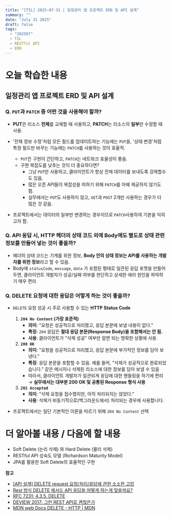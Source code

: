 ```yaml
---
title: "[TIL] 2025-07-31 | 일정관리 앱 프로젝트 ERD 및 API 설계"
summary: ""
date: "July 31 2025"
draft: false
tags:
  - "202507"
  - TIL
  - RESTful API
  - ERD
---
```


# 오늘 학습한 내용

## 일정관리 앱 프로젝트 ERD 및 API 설계

### **Q. `PUT`과 `PATCH` 중 어떤 것을 사용해야 할까?**

- **PUT**은 리소스 **전체**를 교체할 때 사용하고, **PATCH**는 리소스의 **일부**만 수정할 때 사용.
- '전체 정보 수정'처럼 모든 필드를 업데이트하는 기능에는 `PUT`을, '상태 변경'처럼 특정 필드만 바꾸는 기능에는 `PATCH`를 사용하는 것이 효율적.
    - `PUT`은 구현이 간단하고, `PATCH`는 네트워크 효율성이 좋음.
    - 구현 복잡도를 낮추는 것이 더 중요하다면?
        - 그냥 `PUT`만 사용하고, 클라이언트가 항상 전체 데이터를 보내도록 강제할수도 있음.
        - 많은 오픈 API들이 복잡성을 피하기 위해 `PATCH`를 아예 제공하지 않기도 함.
        - 실무에서는 `PUT`도 사용하지 않고,  `GET`과 `POST` 2개만 사용하는 경우가 더 많은 것 같음.

- 프로젝트에서는 데이터의 일부만 변경하는 경우이므로 `PATCH`사용하여 기본을 익히고자 함.

### **Q. API 응답 시, HTTP 헤더의 상태 코드 외에 Body에도 별도로 상태 관련 정보를 만들어 넣는 것이 좋을까?**

- 헤더의 상태 코드는 기계를 위한 정보, **Body 안의 상태 정보는 API를 사용하는 개발자를 위한 정보**라고 할 수 있음.
- Body에 `statusCode`, `message`, `data` 가 포함된 형태로 일관된 응답 포맷을 만들어두면, 클라이언트 개발자가 성공/실패 여부를 판단하고 상세한 에러 원인을 파악하기 매우 편리

### Q. DELETE 요청에 대한 응답은 어떻게 하는 것이 좋을까?

- `DELETE` 요청 성공 시 주로 사용할 수 있는 **HTTP Status Code**
    1. **`204 No Content` (가장 표준적)**
        - **의미**: "요청은 성공적으로 처리했고, 응답 본문에 보낼 내용이 없다."
        - **특징**: `204` 응답은 **절대 응답 본문(Response Body)을 포함해서는 안 됨.**
        - **사용**: 클라이언트가 "삭제 성공" 여부만 알면 되는 명확한 상황에 사용.
    2. **`200 OK`**
        - **의미**: "요청을 성공적으로 처리했고, 응답 본문에 부가적인 정보를 담아 보낸다."
        - **특징**: 응답 본문을 포함할 수 있음. 예를 들어, "삭제가 성공적으로 완료되었습니다." 같은 메시지나 삭제된 리소스에 대한 정보를 담아 보낼 수 있음
        - 따라서, 클라이언트 개발자가 일관되게 응답에 대한 핸들링을 하기에 편리 → **실무에서는 대부분 200 OK 및 공통된 Response 형식 사용**
    3. **`202 Accepted`**
        - **의미**: "삭제 요청을 접수했지만, 아직 처리되지는 않았다."
        - **사용**: 삭제가 비동기적으로(백그라운드에서) 처리되는 경우에 사용합니다.
        
- 프로젝트에서는 일단 기본적인 이론을 따르기 위해 `204 No Content` 선택

# 더 알아볼 내용 / 다음에 할 내용

- Soft Delete (논리 삭제) 와 Hard Delete (물리 삭제)
- RESTful API 성숙도 모델 (Richardson Maturity Model)
- JPA를 활용한 Soft Delete의 효율적인 구현

**참고**

- [[API 설계] DELETE request 요청/처리/응답에 관한 소소한 고민](https://humblego.tistory.com/18)
- [Rest 방식 DELETE 메서드 API 응답을 어떻게 하는게 맞을까요?](https://www.inflearn.com/community/questions/115513/rest-%EB%B0%A9%EC%8B%9D-delete-%EB%A9%94%EC%84%9C%EB%93%9C-api-%EC%9D%91%EB%8B%B5%EC%9D%84-%EC%96%B4%EB%96%BB%EA%B2%8C-%ED%95%98%EB%8A%94%EA%B2%8C-%EB%A7%9E%EC%9D%84%EA%B9%8C%EC%9A%94?srsltid=AfmBOopQ-zKGyDZmkdah7V1HvO6zLffj_X6IrfV0stZKKVlNddf2hYIV)
- [RFC 7231: 4.3.5. DELETE](https://datatracker.ietf.org/doc/html/rfc7231#section-4.3.5)
- [DEVIEW 2017: 그런 REST API로 괜찮은가](https://deview.kr/2017/schedule/212)
- [MDN web Docs DELETE - HTTP | MDN](https://developer.mozilla.org/ko/docs/Web/HTTP/Reference/Methods/DELETE)